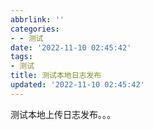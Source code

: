 ```yaml
---
abbrlink: ''
categories:
- - 测试
date: '2022-11-10 02:45:42'
tags:
- 测试
title: 测试本地日志发布
updated: '2022-11-10 02:45:42'
---
```

测试本地上传日志发布。。。